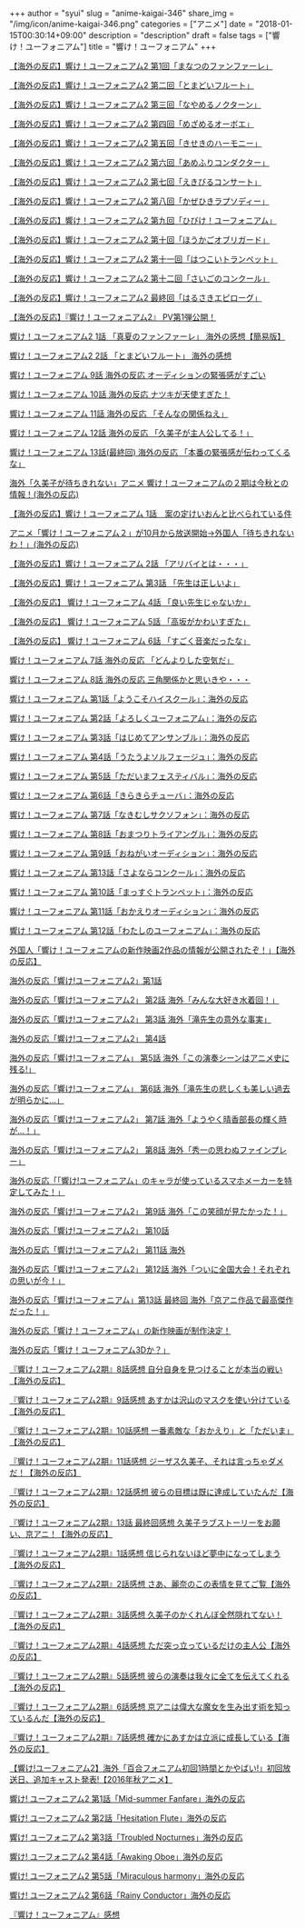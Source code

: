 +++
author = "syui"
slug = "anime-kaigai-346"
share_img = "/img/icon/anime-kaigai-346.png"
categories = ["アニメ"]
date = "2018-01-15T00:30:14+09:00"
description = "description"
draft = false
tags = ["響け！ユーフォニアム"]
title = "響け！ユーフォニアム"
+++



<a href="http://animetr.blog.fc2.com/blog-entry-130.html" rel="nofollow" target="_blank" title="【海外の反応】響け！ユーフォニアム2 第1回「まなつのファンファーレ」">【海外の反応】響け！ユーフォニアム2 第1回「まなつのファンファーレ」</a>

<a href="http://animetr.blog.fc2.com/blog-entry-135.html" rel="nofollow" target="_blank" title="【海外の反応】響け！ユーフォニアム2 第二回「とまどいフルート」">【海外の反応】響け！ユーフォニアム2 第二回「とまどいフルート」</a>

<a href="http://animetr.blog.fc2.com/blog-entry-142.html" rel="nofollow" target="_blank" title="【海外の反応】響け！ユーフォニアム2 第三回「なやめるノクターン」">【海外の反応】響け！ユーフォニアム2 第三回「なやめるノクターン」</a>

<a href="http://animetr.blog.fc2.com/blog-entry-147.html" rel="nofollow" target="_blank" title="【海外の反応】響け！ユーフォニアム2 第四回「めざめるオーボエ」">【海外の反応】響け！ユーフォニアム2 第四回「めざめるオーボエ」</a>

<a href="http://animetr.blog.fc2.com/blog-entry-152.html" rel="nofollow" target="_blank" title="【海外の反応】響け！ユーフォニアム2 第五回「きせきのハーモニー」">【海外の反応】響け！ユーフォニアム2 第五回「きせきのハーモニー」</a>

<a href="http://animetr.blog.fc2.com/blog-entry-158.html" rel="nofollow" target="_blank" title="【海外の反応】響け！ユーフォニアム2 第六回「あめふりコンダクター」">【海外の反応】響け！ユーフォニアム2 第六回「あめふりコンダクター」</a>

<a href="http://animetr.blog.fc2.com/blog-entry-163.html" rel="nofollow" target="_blank" title="【海外の反応】響け！ユーフォニアム2 第七回「えきびるコンサート」">【海外の反応】響け！ユーフォニアム2 第七回「えきびるコンサート」</a>

<a href="http://animetr.blog.fc2.com/blog-entry-168.html" rel="nofollow" target="_blank" title="【海外の反応】響け！ユーフォニアム2 第八回「かぜひきラプソディー」">【海外の反応】響け！ユーフォニアム2 第八回「かぜひきラプソディー」</a>

<a href="http://animetr.blog.fc2.com/blog-entry-172.html" rel="nofollow" target="_blank" title="【海外の反応】響け！ユーフォニアム2 第九回「ひびけ！ユーフォニアム」">【海外の反応】響け！ユーフォニアム2 第九回「ひびけ！ユーフォニアム」</a>

<a href="http://animetr.blog.fc2.com/blog-entry-177.html" rel="nofollow" target="_blank" title=" 【海外の反応】響け！ユーフォニアム2 第十回「ほうかごオブリガード」"> 【海外の反応】響け！ユーフォニアム2 第十回「ほうかごオブリガード」</a>

<a href="http://animetr.blog.fc2.com/blog-entry-181.html" rel="nofollow" target="_blank" title=" 【海外の反応】響け！ユーフォニアム2 第十一回「はつこいトランペット」"> 【海外の反応】響け！ユーフォニアム2 第十一回「はつこいトランペット」</a>

<a href="http://animetr.blog.fc2.com/blog-entry-182.html" rel="nofollow" target="_blank" title="【海外の反応】響け！ユーフォニアム2 第十二回「さいごのコンクール」">【海外の反応】響け！ユーフォニアム2 第十二回「さいごのコンクール」</a>

<a href="http://animetr.blog.fc2.com/blog-entry-185.html" rel="nofollow" target="_blank" title="【海外の反応】響け！ユーフォニアム2 最終回「はるさきエピローグ」">【海外の反応】響け！ユーフォニアム2 最終回「はるさきエピローグ」</a>

<a href="http://animetr.blog.fc2.com/blog-entry-92.html" rel="nofollow" target="_blank" title="【海外の反応】『響け！ユーフォニアム2』 PV第1弾公開！">【海外の反応】『響け！ユーフォニアム2』 PV第1弾公開！</a>

<a href="http://blog.livedoor.jp/kaigai_no/archives/49707890.html" rel="nofollow" target="_blank" title="響け！ユーフォニアム2 1話 「真夏のファンファーレ」 海外の感想【簡易版】">響け！ユーフォニアム2 1話 「真夏のファンファーレ」 海外の感想【簡易版】</a>

<a href="http://blog.livedoor.jp/kaigai_no/archives/49768918.html" rel="nofollow" target="_blank" title="響け！ユーフォニアム2 2話 「とまどいフルート」 海外の感想">響け！ユーフォニアム2 2話 「とまどいフルート」 海外の感想</a>

<a href="http://don32111.blog.fc2.com/blog-entry-101.html" rel="nofollow" target="_blank" title="響け！ユーフォニアム 9話 海外の反応 オーディションの緊張感がすごい">響け！ユーフォニアム 9話 海外の反応 オーディションの緊張感がすごい</a>

<a href="http://don32111.blog.fc2.com/blog-entry-106.html" rel="nofollow" target="_blank" title="響け！ユーフォニアム 10話 海外の反応 ナツキが天使すぎた！">響け！ユーフォニアム 10話 海外の反応 ナツキが天使すぎた！</a>

<a href="http://don32111.blog.fc2.com/blog-entry-110.html" rel="nofollow" target="_blank" title=" 響け！ユーフォニアム 11話 海外の反応 「そんなの関係ねえ」"> 響け！ユーフォニアム 11話 海外の反応 「そんなの関係ねえ」</a>

<a href="http://don32111.blog.fc2.com/blog-entry-112.html" rel="nofollow" target="_blank" title="響け！ユーフォニアム 12話 海外の反応 「久美子が主人公してる！」">響け！ユーフォニアム 12話 海外の反応 「久美子が主人公してる！」</a>

<a href="http://don32111.blog.fc2.com/blog-entry-113.html" rel="nofollow" target="_blank" title="響け！ユーフォニアム 13話(最終回) 海外の反応 「本番の緊張感が伝わってくるな」">響け！ユーフォニアム 13話(最終回) 海外の反応 「本番の緊張感が伝わってくるな」</a>

<a href="http://don32111.blog.fc2.com/blog-entry-291.html" rel="nofollow" target="_blank" title="海外「久美子が待ちきれない」アニメ 響け！ユーフォニアムの２期は今秋との情報！(海外の反応)">海外「久美子が待ちきれない」アニメ 響け！ユーフォニアムの２期は今秋との情報！(海外の反応)</a>

<a href="http://don32111.blog.fc2.com/blog-entry-34.html" rel="nofollow" target="_blank" title="【海外の反応】響け！ユーフォニアム 1話　案の定けいおんと比べられている件">【海外の反応】響け！ユーフォニアム 1話　案の定けいおんと比べられている件</a>

<a href="http://don32111.blog.fc2.com/blog-entry-391.html" rel="nofollow" target="_blank" title="アニメ「響け！ユーフォニアム２」が10月から放送開始→外国人「待ちきれないわ！」(海外の反応)">アニメ「響け！ユーフォニアム２」が10月から放送開始→外国人「待ちきれないわ！」(海外の反応)</a>

<a href="http://don32111.blog.fc2.com/blog-entry-49.html" rel="nofollow" target="_blank" title="【海外の反応】響け！ユーフォニアム 2話 「アリバイとは・・・」">【海外の反応】響け！ユーフォニアム 2話 「アリバイとは・・・」</a>

<a href="http://don32111.blog.fc2.com/blog-entry-57.html" rel="nofollow" target="_blank" title="【海外の反応】響け！ユーフォニアム 第3話 「先生は正しいよ」">【海外の反応】響け！ユーフォニアム 第3話 「先生は正しいよ」</a>

<a href="http://don32111.blog.fc2.com/blog-entry-66.html" rel="nofollow" target="_blank" title="【海外の反応】 響け！ユーフォニアム 4話 「良い先生じゃないか」">【海外の反応】 響け！ユーフォニアム 4話 「良い先生じゃないか」</a>

<a href="http://don32111.blog.fc2.com/blog-entry-74.html" rel="nofollow" target="_blank" title="【海外の反応】 響け！ユーフォニアム 5話 「高坂がかわいすぎた」">【海外の反応】 響け！ユーフォニアム 5話 「高坂がかわいすぎた」</a>

<a href="http://don32111.blog.fc2.com/blog-entry-78.html" rel="nofollow" target="_blank" title="【海外の反応】 響け！ユーフォニアム 6話 「すごく音楽だったな」">【海外の反応】 響け！ユーフォニアム 6話 「すごく音楽だったな」</a>

<a href="http://don32111.blog.fc2.com/blog-entry-93.html" rel="nofollow" target="_blank" title="響け！ユーフォニアム 7話 海外の反応 「どんよりした空気だ」">響け！ユーフォニアム 7話 海外の反応 「どんよりした空気だ」</a>

<a href="http://don32111.blog.fc2.com/blog-entry-96.html" rel="nofollow" target="_blank" title="響け！ユーフォニアム 8話 海外の反応 三角関係かと思いきや・・・">響け！ユーフォニアム 8話 海外の反応 三角関係かと思いきや・・・</a>

<a href="http://fromdistant.blog.jp/archives/1023871020.html" rel="nofollow" target="_blank" title="響け！ユーフォニアム 第1話「ようこそハイスクール」：海外の反応">響け！ユーフォニアム 第1話「ようこそハイスクール」：海外の反応</a>

<a href="http://fromdistant.blog.jp/archives/1024624923.html" rel="nofollow" target="_blank" title="響け！ユーフォニアム 第2話「よろしくユーフォニアム」：海外の反応">響け！ユーフォニアム 第2話「よろしくユーフォニアム」：海外の反応</a>

<a href="http://fromdistant.blog.jp/archives/1025207507.html" rel="nofollow" target="_blank" title="響け！ユーフォニアム 第3話「はじめてアンサンブル」：海外の反応">響け！ユーフォニアム 第3話「はじめてアンサンブル」：海外の反応</a>

<a href="http://fromdistant.blog.jp/archives/1026329518.html" rel="nofollow" target="_blank" title="響け！ユーフォニアム 第4話「うたうよソルフェージュ」：海外の反応">響け！ユーフォニアム 第4話「うたうよソルフェージュ」：海外の反応</a>

<a href="http://fromdistant.blog.jp/archives/1027309348.html" rel="nofollow" target="_blank" title="響け！ユーフォニアム 第5話「ただいまフェスティバル」：海外の反応">響け！ユーフォニアム 第5話「ただいまフェスティバル」：海外の反応</a>

<a href="http://fromdistant.blog.jp/archives/1028306184.html" rel="nofollow" target="_blank" title="響け！ユーフォニアム 第6話「きらきらチューバ」：海外の反応">響け！ユーフォニアム 第6話「きらきらチューバ」：海外の反応</a>

<a href="http://fromdistant.blog.jp/archives/1029260009.html" rel="nofollow" target="_blank" title="響け！ユーフォニアム 第7話「なきむしサクソフォン」：海外の反応">響け！ユーフォニアム 第7話「なきむしサクソフォン」：海外の反応</a>

<a href="http://fromdistant.blog.jp/archives/1030706395.html" rel="nofollow" target="_blank" title="響け！ユーフォニアム 第8話「おまつりトライアングル」：海外の反応">響け！ユーフォニアム 第8話「おまつりトライアングル」：海外の反応</a>

<a href="http://fromdistant.blog.jp/archives/1032212958.html" rel="nofollow" target="_blank" title=" 響け！ユーフォニアム 第9話「おねがいオーディション」：海外の反応"> 響け！ユーフォニアム 第9話「おねがいオーディション」：海外の反応</a>

<a href="http://fromdistant.blog.jp/archives/1033422242.html" rel="nofollow" target="_blank" title="響け！ユーフォニアム 第13話「さよならコンクール」：海外の反応">響け！ユーフォニアム 第13話「さよならコンクール」：海外の反応</a>

<a href="http://fromdistant.blog.jp/archives/1037653370.html" rel="nofollow" target="_blank" title="響け！ユーフォニアム 第10話「まっすぐトランペット」：海外の反応">響け！ユーフォニアム 第10話「まっすぐトランペット」：海外の反応</a>

<a href="http://fromdistant.blog.jp/archives/1039802676.html" rel="nofollow" target="_blank" title="響け！ユーフォニアム 第11話「おかえりオーディション」：海外の反応">響け！ユーフォニアム 第11話「おかえりオーディション」：海外の反応</a>

<a href="http://fromdistant.blog.jp/archives/1040471628.html" rel="nofollow" target="_blank" title=" 響け！ユーフォニアム 第12話「わたしのユーフォニアム」：海外の反応"> 響け！ユーフォニアム 第12話「わたしのユーフォニアム」：海外の反応</a>

<a href="http://frontpage.blog.jp/archives/1066175569.html" rel="nofollow" target="_blank" title="外国人「響け！ユーフォニアムの新作映画2作品の情報が公開されたぞ！」【海外の反応】">外国人「響け！ユーフォニアムの新作映画2作品の情報が公開されたぞ！」【海外の反応】</a>

<a href="http://honyakutyuihou.hatenablog.com/entry/2016/10/06/095154" rel="nofollow" target="_blank" title="海外の反応「響け!ユーフォニアム2」第1話">海外の反応「響け!ユーフォニアム2」第1話</a>

<a href="http://honyakutyuihou.hatenablog.com/entry/2016/10/13/154336" rel="nofollow" target="_blank" title="海外の反応「響け!ユーフォニアム2」 第2話 海外「みんな大好き水着回！」">海外の反応「響け!ユーフォニアム2」 第2話 海外「みんな大好き水着回！」</a>

<a href="http://honyakutyuihou.hatenablog.com/entry/2016/10/20/115941" rel="nofollow" target="_blank" title="海外の反応「響け!ユーフォニアム2」 第3話 海外「滝先生の意外な事実」">海外の反応「響け!ユーフォニアム2」 第3話 海外「滝先生の意外な事実」</a>

<a href="http://honyakutyuihou.hatenablog.com/entry/2016/10/27/122003" rel="nofollow" target="_blank" title="海外の反応「響け!ユーフォニアム2」 第4話">海外の反応「響け!ユーフォニアム2」 第4話</a>

<a href="http://honyakutyuihou.hatenablog.com/entry/2016/11/03/120042" rel="nofollow" target="_blank" title="海外の反応「響け!ユーフォニアム」 第5話 海外「この演奏シーンはアニメ史に残る!」">海外の反応「響け!ユーフォニアム」 第5話 海外「この演奏シーンはアニメ史に残る!」</a>

<a href="http://honyakutyuihou.hatenablog.com/entry/2016/11/10/114916" rel="nofollow" target="_blank" title="海外の反応「響け!ユーフォニアム」 第6話 海外「滝先生の悲しくも美しい過去が明らかに...」">海外の反応「響け!ユーフォニアム」 第6話 海外「滝先生の悲しくも美しい過去が明らかに...」</a>

<a href="http://honyakutyuihou.hatenablog.com/entry/2016/11/17/131036" rel="nofollow" target="_blank" title="海外の反応「響け!ユーフォニアム2」 第7話 海外「ようやく晴香部長の輝く時が...！」">海外の反応「響け!ユーフォニアム2」 第7話 海外「ようやく晴香部長の輝く時が...！」</a>

<a href="http://honyakutyuihou.hatenablog.com/entry/2016/11/24/114357" rel="nofollow" target="_blank" title="海外の反応「響け!ユーフォニアム2」 第8話 海外「秀一の思わぬファインプレー」">海外の反応「響け!ユーフォニアム2」 第8話 海外「秀一の思わぬファインプレー」</a>

<a href="http://honyakutyuihou.hatenablog.com/entry/2016/11/30/155003" rel="nofollow" target="_blank" title="海外の反応「「響け!ユーフォニアム」のキャラが使っているスマホメーカーを特定してみた！」">海外の反応「「響け!ユーフォニアム」のキャラが使っているスマホメーカーを特定してみた！」</a>

<a href="http://honyakutyuihou.hatenablog.com/entry/2016/12/01/121006" rel="nofollow" target="_blank" title="海外の反応「響け!ユーフォニアム2」 第9話 海外「この笑顔が見たかった！」">海外の反応「響け!ユーフォニアム2」 第9話 海外「この笑顔が見たかった！」</a>

<a href="http://honyakutyuihou.hatenablog.com/entry/2016/12/08/172106" rel="nofollow" target="_blank" title="海外の反応「響け!ユーフォニアム2」 第10話">海外の反応「響け!ユーフォニアム2」 第10話</a>

<a href="http://honyakutyuihou.hatenablog.com/entry/2016/12/15/133443" rel="nofollow" target="_blank" title=" 海外の反応「響け!ユーフォニアム2」 第11話 海外"> 海外の反応「響け!ユーフォニアム2」 第11話 海外</a>

<a href="http://honyakutyuihou.hatenablog.com/entry/2016/12/22/113709" rel="nofollow" target="_blank" title="海外の反応「響け!ユーフォニアム2」 第12話 海外「ついに全国大会！それぞれの思いが今！」">海外の反応「響け!ユーフォニアム2」 第12話 海外「ついに全国大会！それぞれの思いが今！」</a>

<a href="http://honyakutyuihou.hatenablog.com/entry/2016/12/29/113403" rel="nofollow" target="_blank" title="海外の反応「響け!ユーフォニアム」第13話 最終回 海外「京アニ作品で最高傑作だった！」">海外の反応「響け!ユーフォニアム」第13話 最終回 海外「京アニ作品で最高傑作だった！」</a>

<a href="http://honyakutyuihou.hatenablog.com/entry/2017/06/04/214308" rel="nofollow" target="_blank" title="海外の反応「響け！ユーフォニアム」の新作映画が制作決定！">海外の反応「響け！ユーフォニアム」の新作映画が制作決定！</a>

<a href="http://kaigai-otaku.jp/anime/anime013" rel="nofollow" target="_blank" title="海外の反応「響け！ユーフォニアム3Dか？」">海外の反応「響け！ユーフォニアム3Dか？」</a>

<a href="http://kaiotahan.com/archives/1015" rel="nofollow" target="_blank" title="『響け！ユーフォニアム2期』8話感想 自分自身を見つけることが本当の戦い【海外の反応】">『響け！ユーフォニアム2期』8話感想 自分自身を見つけることが本当の戦い【海外の反応】</a>

<a href="http://kaiotahan.com/archives/1095" rel="nofollow" target="_blank" title="『響け！ユーフォニアム2期』9話感想 あすかは沢山のマスクを使い分けている【海外の反応】">『響け！ユーフォニアム2期』9話感想 あすかは沢山のマスクを使い分けている【海外の反応】</a>

<a href="http://kaiotahan.com/archives/1165" rel="nofollow" target="_blank" title="『響け！ユーフォニアム2期』10話感想 一番素敵な「おかえり」と「ただいま」【海外の反応】">『響け！ユーフォニアム2期』10話感想 一番素敵な「おかえり」と「ただいま」【海外の反応】</a>

<a href="http://kaiotahan.com/archives/1246" rel="nofollow" target="_blank" title="『響け！ユーフォニアム2期』11話感想 ジーザス久美子、それは言っちゃダメだ！【海外の反応】">『響け！ユーフォニアム2期』11話感想 ジーザス久美子、それは言っちゃダメだ！【海外の反応】</a>

<a href="http://kaiotahan.com/archives/1330" rel="nofollow" target="_blank" title="『響け！ユーフォニアム2期』12話感想 彼らの目標は既に達成していたんだ【海外の反応】">『響け！ユーフォニアム2期』12話感想 彼らの目標は既に達成していたんだ【海外の反応】</a>

<a href="http://kaiotahan.com/archives/1413" rel="nofollow" target="_blank" title=" 『響け！ユーフォニアム2期』13話 最終回感想 久美子ラブストーリーをお願い、京アニ！【海外の反応】"> 『響け！ユーフォニアム2期』13話 最終回感想 久美子ラブストーリーをお願い、京アニ！【海外の反応】</a>

<a href="http://kaiotahan.com/archives/526" rel="nofollow" target="_blank" title="『響け！ユーフォニアム2期』1話感想 信じられないほど夢中になってしまう【海外の反応】">『響け！ユーフォニアム2期』1話感想 信じられないほど夢中になってしまう【海外の反応】</a>

<a href="http://kaiotahan.com/archives/598" rel="nofollow" target="_blank" title="『響け！ユーフォニアム2期』2話感想 さあ、麗奈のこの表情を見てご覧【海外の反応】">『響け！ユーフォニアム2期』2話感想 さあ、麗奈のこの表情を見てご覧【海外の反応】</a>

<a href="http://kaiotahan.com/archives/677" rel="nofollow" target="_blank" title=" 『響け！ユーフォニアム2期』3話感想 久美子のかくれんぼ全然隠れてない！【海外の反応】"> 『響け！ユーフォニアム2期』3話感想 久美子のかくれんぼ全然隠れてない！【海外の反応】</a>

<a href="http://kaiotahan.com/archives/750" rel="nofollow" target="_blank" title=" 『響け！ユーフォニアム2期』4話感想 ただ突っ立っているだけの主人公【海外の反応】"> 『響け！ユーフォニアム2期』4話感想 ただ突っ立っているだけの主人公【海外の反応】</a>

<a href="http://kaiotahan.com/archives/817" rel="nofollow" target="_blank" title="『響け！ユーフォニアム2期』5話感想 彼らの演奏は我々に全てを伝えてくれる【海外の反応】">『響け！ユーフォニアム2期』5話感想 彼らの演奏は我々に全てを伝えてくれる【海外の反応】</a>

<a href="http://kaiotahan.com/archives/870" rel="nofollow" target="_blank" title="『響け！ユーフォニアム2期』6話感想 京アニは偉大な魔女を生み出す術を知っているんだ【海外の反応】">『響け！ユーフォニアム2期』6話感想 京アニは偉大な魔女を生み出す術を知っているんだ【海外の反応】</a>

<a href="http://kaiotahan.com/archives/947" rel="nofollow" target="_blank" title="『響け！ユーフォニアム2期』7話感想 確かにあすかは立派に成長している【海外の反応】">『響け！ユーフォニアム2期』7話感想 確かにあすかは立派に成長している【海外の反応】</a>

<a href="http://overthe2d.hateblo.jp/entry/2016/09/15/081651" rel="nofollow" target="_blank" title="【響け!ユーフォニアム2】海外「百合フォニアム初回1時間とかやばい!」初回放送日、追加キャスト発表!【2016年秋アニメ】">【響け!ユーフォニアム2】海外「百合フォニアム初回1時間とかやばい!」初回放送日、追加キャスト発表!【2016年秋アニメ】</a>

<a href="http://overthe2d.hateblo.jp/entry/he201" rel="nofollow" target="_blank" title="響け! ユーフォニアム2 第1話「Mid-summer Fanfare」海外の反応">響け! ユーフォニアム2 第1話「Mid-summer Fanfare」海外の反応</a>

<a href="http://overthe2d.hateblo.jp/entry/he202" rel="nofollow" target="_blank" title="響け! ユーフォニアム2 第2話「Hesitation Flute」海外の反応">響け! ユーフォニアム2 第2話「Hesitation Flute」海外の反応</a>

<a href="http://overthe2d.hateblo.jp/entry/he203" rel="nofollow" target="_blank" title="響け! ユーフォニアム2 第3話「Troubled Nocturnes」海外の反応">響け! ユーフォニアム2 第3話「Troubled Nocturnes」海外の反応</a>

<a href="http://overthe2d.hateblo.jp/entry/he204" rel="nofollow" target="_blank" title="響け! ユーフォニアム2 第4話「Awaking Oboe」海外の反応">響け! ユーフォニアム2 第4話「Awaking Oboe」海外の反応</a>

<a href="http://overthe2d.hateblo.jp/entry/he205" rel="nofollow" target="_blank" title="響け! ユーフォニアム2 第5話「Miraculous harmony」海外の反応">響け! ユーフォニアム2 第5話「Miraculous harmony」海外の反応</a>

<a href="http://overthe2d.hateblo.jp/entry/he206" rel="nofollow" target="_blank" title="響け! ユーフォニアム2 第6話「Rainy Conductor」海外の反応">響け! ユーフォニアム2 第6話「Rainy Conductor」海外の反応</a>

<a href="http://www.owlhoot.net/entry/2017/04/12/183158" rel="nofollow" target="_blank" title="『響け！ユーフォニアム』感想">『響け！ユーフォニアム』感想</a>
